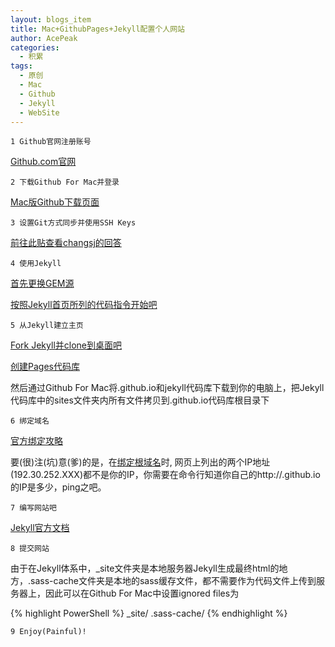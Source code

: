 ```yaml
---
layout: blogs_item
title: Mac+GithubPages+Jekyll配置个人网站
author: AcePeak
categories:
  - 积累
tags:
  - 原创
  - Mac
  - Github
  - Jekyll
  - WebSite
---
```


`1 Github官网注册账号`

[Github.com官网](https://github.com/)


`2 下载Github For Mac并登录`

[Mac版Github下载页面](https://mac.github.com/)


`3 设置Git方式同步并使用SSH Keys`

[前往此贴查看changsj的回答](http://segmentfault.com/q/1010000002169878)


`4 使用Jekyll`

[首先更换GEM源](http://www.365dw.cn/616.html)

[按照Jekyll首页所列的代码指令开始吧](http://jekyllrb.com/)


`5 从Jekyll建立主页`

[Fork Jekyll并clone到桌面吧](https://github.com/jekyll/jekyll)

[创建Pages代码库](https://pages.github.com/)

然后通过Github For Mac将<username>.github.io和jekyll代码库下载到你的电脑上，把Jekyll代码库中的sites文件夹内所有文件拷贝到<username>.github.io代码库根目录下


`6 绑定域名`

[官方绑定攻略](https://help.github.com/articles/setting-up-a-custom-domain-with-github-pages/)

要(很)注(坑)意(爹)的是，在[绑定根域名][*bind-domain*]时, 网页上列出的两个IP地址(192.30.252.XXX)都不是你的IP，你需要在命令行知道你自己的http://<username>.github.io的IP是多少，ping之吧。


`7 编写网站吧`

[Jekyll官方文档](http://jekyllrb.com/docs/home/)


`8 提交网站`

由于在Jekyll体系中，_site文件夹是本地服务器Jekyll生成最终html的地方，.sass-cache文件夹是本地的sass缓存文件，都不需要作为代码文件上传到服务器上，因此可以在Github For Mac中设置ignored files为

{% highlight PowerShell %}
_site/
.sass-cache/
{% endhighlight %}


`9 Enjoy(Painful)!`

[*bind-domain*]: https://help.github.com/articles/tips-for-configuring-an-a-record-with-your-dns-provider/
